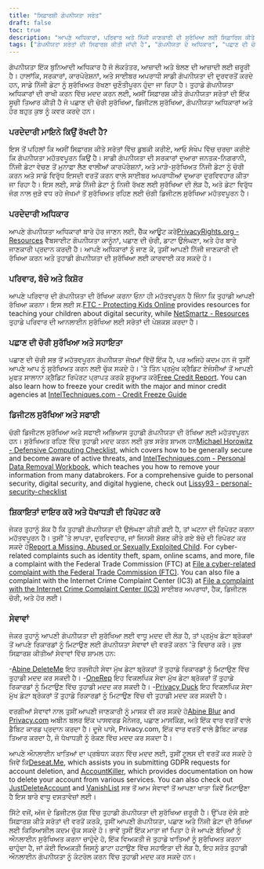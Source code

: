 ```yaml
---
title: "ਸਿਫ਼ਾਰਸ਼ੀ ਗੋਪਨੀਯਤਾ ਸਰੋਤ"
draft: false
toc: true
description: "ਆਪਣੇ ਅਧਿਕਾਰਾਂ, ਪਰਿਵਾਰ ਅਤੇ ਨਿੱਜੀ ਜਾਣਕਾਰੀ ਦੀ ਸੁਰੱਖਿਆ ਲਈ ਸਿਫ਼ਾਰਿਸ਼ ਕੀਤੇ ਗੋਪਨੀਯਤਾ ਸਰੋਤ ਪ੍ਰਾਪਤ ਕਰੋ। ਮਾਹਰਾਂ ਤੋਂ ਗੋਪਨੀਯਤਾ ਅਧਿਕਾਰਾਂ, ਪਛਾਣ ਦੀ ਚੋਰੀ ਸੁਰੱਖਿਆ, ਅਤੇ ਡਿਜੀਟਲ ਸੁਰੱਖਿਆ ਬਾਰੇ ਜਾਣੋ। ਸਿਫ਼ਾਰਿਸ਼ ਕੀਤੀਆਂ ਗੋਪਨੀਯਤਾ ਸੇਵਾਵਾਂ, ਮਾਸਕਿੰਗ ਜਾਣਕਾਰੀ ਅਤੇ ਖਾਤਾ ਪ੍ਰਬੰਧਨ ਸਾਧਨਾਂ 'ਤੇ ਸਾਡੀ ਗਾਈਡ ਦੀ ਪਾਲਣਾ ਕਰਕੇ ਸਾਈਬਰ ਅਪਰਾਧੀਆਂ ਅਤੇ ਜਨਤਕ ਨਿਗਰਾਨੀ ਤੋਂ ਸੁਰੱਖਿਅਤ ਰਹੋ। ਆਪਣੇ ਨਿੱਜੀ ਡੇਟਾ ਦਾ ਨਿਯੰਤਰਣ ਲਓ ਅਤੇ SimeonOnSecurity ਦੇ ਸਿਫ਼ਾਰਿਸ਼ ਕੀਤੇ ਗੋਪਨੀਯਤਾ ਸਰੋਤਾਂ ਨਾਲ ਇਸਦੀ ਸੁਰੱਖਿਆ ਕਰੋ।"
tags: ["ਗੋਪਨੀਯਤਾ ਸਰੋਤਾਂ ਦੀ ਸਿਫਾਰਸ਼ ਕੀਤੀ ਜਾਂਦੀ ਹੈ", "ਗੋਪਨੀਯਤਾ ਦੇ ਅਧਿਕਾਰ", "ਪਛਾਣ ਦੀ ਚੋਰੀ ਦੀ ਸੁਰੱਖਿਆ", "ਡਿਜੀਟਲ ਸੁਰੱਖਿਆ", "ਸਾਈਬਰ ਅਪਰਾਧੀ", "ਪੁੰਜ ਨਿਗਰਾਨੀ", "ਨਿਜੀ ਸੂਚਨਾ", "SimeonOnSecurity", "ਪਰਿਵਾਰ", "ਬੱਚੇ", "ਕਿਸ਼ੋਰ", "ਡਿਜੀਟਲ ਸੁਰੱਖਿਆ ਸਫਾਈ", "ਕ੍ਰੈਡਿਟ ਰਿਪੋਰਟ", "ਕ੍ਰੈਡਿਟ ਫ੍ਰੀਜ਼", "ਰੱਖਿਆਤਮਕ ਕੰਪਿਊਟਿੰਗ ਚੈੱਕਲਿਸਟ", "ਨਿੱਜੀ ਡਾਟਾ ਹਟਾਉਣਾ", "ਸ਼ਿਕਾਇਤਾਂ ਦਰਜ ਕਰੋ", "ਧੋਖਾਧੜੀ ਦੀ ਰਿਪੋਰਟ ਕਰੋ", "ਗੋਪਨੀਯਤਾ ਸੇਵਾਵਾਂ", "ਮਾਸਕਿੰਗ ਜਾਣਕਾਰੀ", "ਖਾਤਾ ਪ੍ਰਬੰਧਨ", "GDPR ਬੇਨਤੀਆਂ", "ਖਾਤਾ ਮਿਟਾਉਣਾ"]
---
```


ਗੋਪਨੀਯਤਾ ਇੱਕ ਬੁਨਿਆਦੀ ਅਧਿਕਾਰ ਹੈ ਜੋ ਲੋਕਤੰਤਰ, ਆਜ਼ਾਦੀ ਅਤੇ ਬੋਲਣ ਦੀ ਆਜ਼ਾਦੀ ਲਈ ਜ਼ਰੂਰੀ ਹੈ। ਹਾਲਾਂਕਿ, ਸਰਕਾਰਾਂ, ਕਾਰਪੋਰੇਸ਼ਨਾਂ, ਅਤੇ ਸਾਈਬਰ ਅਪਰਾਧੀ ਸਾਡੀ ਗੋਪਨੀਯਤਾ ਦੀ ਦੁਰਵਰਤੋਂ ਕਰਦੇ ਹਨ, ਸਾਡੇ ਨਿੱਜੀ ਡੇਟਾ ਨੂੰ ਸੁਰੱਖਿਅਤ ਰੱਖਣਾ ਚੁਣੌਤੀਪੂਰਨ ਹੁੰਦਾ ਜਾ ਰਿਹਾ ਹੈ। ਤੁਹਾਡੇ ਗੋਪਨੀਯਤਾ ਅਧਿਕਾਰਾਂ ਦੀ ਰਾਖੀ ਕਰਨ ਵਿੱਚ ਮਦਦ ਕਰਨ ਲਈ, ਅਸੀਂ ਸਿਫ਼ਾਰਸ਼ ਕੀਤੇ ਗੋਪਨੀਯਤਾ ਸਰੋਤਾਂ ਦੀ ਇੱਕ ਸੂਚੀ ਤਿਆਰ ਕੀਤੀ ਹੈ ਜੋ ਪਛਾਣ ਦੀ ਚੋਰੀ ਸੁਰੱਖਿਆ, ਡਿਜੀਟਲ ਸੁਰੱਖਿਆ, ਗੋਪਨੀਯਤਾ ਅਧਿਕਾਰਾਂ ਅਤੇ ਹੋਰ ਬਹੁਤ ਕੁਝ ਨੂੰ ਕਵਰ ਕਰਦੇ ਹਨ।

### ਪਰਦੇਦਾਰੀ ਮਾਇਨੇ ਕਿਉਂ ਰੱਖਦੀ ਹੈ?

ਇਸ ਤੋਂ ਪਹਿਲਾਂ ਕਿ ਅਸੀਂ ਸਿਫ਼ਾਰਸ਼ ਕੀਤੇ ਸਰੋਤਾਂ ਵਿੱਚ ਡੁਬਕੀ ਕਰੀਏ, ਆਓ ਸੰਖੇਪ ਵਿੱਚ ਚਰਚਾ ਕਰੀਏ ਕਿ ਗੋਪਨੀਯਤਾ ਮਹੱਤਵਪੂਰਨ ਕਿਉਂ ਹੈ। ਸਾਡੀ ਗੋਪਨੀਯਤਾ ਦੀ ਸਰਕਾਰਾਂ ਦੁਆਰਾ ਜਨਤਕ-ਨਿਗਰਾਨੀ, ਨਿੱਜੀ ਡੇਟਾ ਵੇਚਣ ਤੋਂ ਮੁਨਾਫ਼ਾ ਲੈਣ ਵਾਲੀਆਂ ਕਾਰਪੋਰੇਸ਼ਨਾਂ, ਅਤੇ ਮਾੜੇ-ਸੁਰੱਖਿਅਤ ਨਿੱਜੀ ਡੇਟਾ ਨੂੰ ਚੋਰੀ ਕਰਨ ਅਤੇ ਸਾਡੇ ਵਿਰੁੱਧ ਇਸਦੀ ਵਰਤੋਂ ਕਰਨ ਵਾਲੇ ਸਾਈਬਰ ਅਪਰਾਧੀਆਂ ਦੁਆਰਾ ਦੁਰਵਿਵਹਾਰ ਕੀਤਾ ਜਾ ਰਿਹਾ ਹੈ। ਇਸ ਲਈ, ਸਾਡੇ ਨਿੱਜੀ ਡੇਟਾ ਨੂੰ ਨਿਜੀ ਰੱਖਣ ਲਈ ਸੁਰੱਖਿਆ ਦੀ ਲੋੜ ਹੈ, ਅਤੇ ਡੇਟਾ ਵਿਰੁੱਧ ਜੰਗ ਨਾਲ ਜੁੜੇ ਵਧ ਰਹੇ ਜੋਖਮਾਂ ਤੋਂ ਸੁਰੱਖਿਅਤ ਰਹਿਣ ਲਈ ਚੰਗੀ ਡਿਜੀਟਲ ਸੁਰੱਖਿਆ ਮਹੱਤਵਪੂਰਨ ਹੈ।

### ਪਰਦੇਦਾਰੀ ਅਧਿਕਾਰ

ਆਪਣੇ ਗੋਪਨੀਯਤਾ ਅਧਿਕਾਰਾਂ ਬਾਰੇ ਹੋਰ ਜਾਣਨ ਲਈ, ਚੈੱਕ ਆਊਟ ਕਰੋ[PrivacyRights.org - Resources](https://privacyrights.org/resources) ਵੈੱਬਸਾਈਟ ਗੋਪਨੀਯਤਾ ਕਾਨੂੰਨਾਂ, ਪਛਾਣ ਦੀ ਚੋਰੀ, ਡਾਟਾ ਉਲੰਘਣਾ, ਅਤੇ ਹੋਰ ਬਾਰੇ ਜਾਣਕਾਰੀ ਪ੍ਰਦਾਨ ਕਰਦੀ ਹੈ। ਆਪਣੇ ਅਧਿਕਾਰਾਂ ਨੂੰ ਜਾਣ ਕੇ, ਤੁਸੀਂ ਆਪਣੀ ਨਿੱਜੀ ਜਾਣਕਾਰੀ ਦੀ ਰੱਖਿਆ ਕਰਨ ਅਤੇ ਤੁਹਾਡੀ ਗੋਪਨੀਯਤਾ ਦੀ ਸੁਰੱਖਿਆ ਲਈ ਕਾਰਵਾਈ ਕਰ ਸਕਦੇ ਹੋ।

### ਪਰਿਵਾਰ, ਬੱਚੇ ਅਤੇ ਕਿਸ਼ੋਰ

ਆਪਣੇ ਪਰਿਵਾਰ ਦੀ ਗੋਪਨੀਯਤਾ ਦੀ ਰੱਖਿਆ ਕਰਨਾ ਓਨਾ ਹੀ ਮਹੱਤਵਪੂਰਨ ਹੈ ਜਿੰਨਾ ਕਿ ਤੁਹਾਡੀ ਆਪਣੀ ਰੱਖਿਆ ਕਰਨਾ। ਇਸ ਲਈ ਸ.[FTC - Protecting Kids Online](https://www.consumer.ftc.gov/topics/protecting-kids-online) provides resources for teaching your children about digital security, while [NetSmartz - Resources](https://www.missingkids.org/netsmartz/resources) ਤੁਹਾਡੇ ਪਰਿਵਾਰ ਦੀ ਆਨਲਾਈਨ ਸੁਰੱਖਿਆ ਲਈ ਸਰੋਤਾਂ ਦੀ ਪੇਸ਼ਕਸ਼ ਕਰਦਾ ਹੈ।

### ਪਛਾਣ ਦੀ ਚੋਰੀ ਸੁਰੱਖਿਆ ਅਤੇ ਸਹਾਇਤਾ

ਪਛਾਣ ਦੀ ਚੋਰੀ ਸਭ ਤੋਂ ਮਹੱਤਵਪੂਰਨ ਗੋਪਨੀਯਤਾ ਜੋਖਮਾਂ ਵਿੱਚੋਂ ਇੱਕ ਹੈ, ਪਰ ਅਜਿਹੇ ਕਦਮ ਹਨ ਜੋ ਤੁਸੀਂ ਆਪਣੇ ਆਪ ਨੂੰ ਸੁਰੱਖਿਅਤ ਕਰਨ ਲਈ ਚੁੱਕ ਸਕਦੇ ਹੋ। 'ਤੇ ਤਿੰਨ ਪ੍ਰਮੁੱਖ ਕ੍ਰੈਡਿਟ ਏਜੰਸੀਆਂ ਤੋਂ ਆਪਣੀ ਮੁਫਤ ਸਾਲਾਨਾ ਕ੍ਰੈਡਿਟ ਰਿਪੋਰਟ ਪ੍ਰਾਪਤ ਕਰਕੇ ਸ਼ੁਰੂਆਤ ਕਰੋ[Free Credit Report](https://www.annualcreditreport.com/index.action). You can also learn how to freeze your credit with the major and minor credit agencies at [IntelTechniques.com - Credit Freeze Guide](https://inteltechniques.com/data/workbook.pdf)

### ਡਿਜੀਟਲ ਸੁਰੱਖਿਆ ਅਤੇ ਸਫਾਈ

ਚੰਗੀ ਡਿਜੀਟਲ ਸੁਰੱਖਿਆ ਅਤੇ ਸਫਾਈ ਅਭਿਆਸ ਤੁਹਾਡੀ ਗੋਪਨੀਯਤਾ ਦੀ ਰੱਖਿਆ ਲਈ ਮਹੱਤਵਪੂਰਨ ਹਨ। ਸੁਰੱਖਿਅਤ ਰਹਿਣ ਵਿੱਚ ਤੁਹਾਡੀ ਮਦਦ ਕਰਨ ਲਈ ਕੁਝ ਸਰੋਤ ਸ਼ਾਮਲ ਹਨ[Michael Horowitz - Defensive Computing Checklist](https://defensivecomputingchecklist.com/), which covers how to be generally secure and become aware of active threats, and [IntelTechniques.com - Personal Data Removal Workbook](https://inteltechniques.com/data/workbook.pdf), which teaches you how to remove your information from many databrokers. For a comprehensive guide to personal security, digital security, and digital hygiene, check out [Lissy93 - personal-security-checklist](https://github.com/Lissy93/personal-security-checklist)

### ਸ਼ਿਕਾਇਤਾਂ ਦਾਇਰ ਕਰੋ ਅਤੇ ਧੋਖਾਧੜੀ ਦੀ ਰਿਪੋਰਟ ਕਰੋ

ਜੇਕਰ ਤੁਹਾਨੂੰ ਸ਼ੱਕ ਹੈ ਕਿ ਤੁਹਾਡੀ ਗੋਪਨੀਯਤਾ ਦੀ ਉਲੰਘਣਾ ਕੀਤੀ ਗਈ ਹੈ, ਤਾਂ ਘਟਨਾ ਦੀ ਰਿਪੋਰਟ ਕਰਨਾ ਮਹੱਤਵਪੂਰਨ ਹੈ। ਤੁਸੀਂ 'ਤੇ ਲਾਪਤਾ, ਦੁਰਵਿਵਹਾਰ, ਜਾਂ ਜਿਨਸੀ ਸ਼ੋਸ਼ਣ ਕੀਤੇ ਗਏ ਬੱਚੇ ਦੀ ਰਿਪੋਰਟ ਕਰ ਸਕਦੇ ਹੋ[Report a Missing, Abused or Sexually Exploited Child](http://www.missingkids.com/Report). For cyber-related complaints such as identity theft, spam, online scams, and more, file a complaint with the Federal Trade Commission (FTC) at [File a cyber-related complaint with the Federal Trade Commission (FTC)](https://www.ftccomplaintassistant.gov/#&panel1-1). You can also file a complaint with the Internet Crime Complaint Center (IC3) at [File a complaint with the Internet Crime Complaint Center (IC3)](https://complaint.ic3.gov/default.aspx?) ਸਾਈਬਰ ਅਪਰਾਧਾਂ, ਹੈਕ, ਡਿਜੀਟਲ ਚੋਰੀ, ਅਤੇ ਹੋਰ ਲਈ।

### ਸੇਵਾਵਾਂ

ਜੇਕਰ ਤੁਹਾਨੂੰ ਆਪਣੀ ਗੋਪਨੀਯਤਾ ਦੀ ਸੁਰੱਖਿਆ ਲਈ ਵਾਧੂ ਮਦਦ ਦੀ ਲੋੜ ਹੈ, ਤਾਂ ਪ੍ਰਮੁੱਖ ਡੇਟਾ ਬ੍ਰੋਕਰਾਂ ਤੋਂ ਆਪਣੇ ਰਿਕਾਰਡਾਂ ਨੂੰ ਮਿਟਾਉਣ ਲਈ ਗੋਪਨੀਯਤਾ ਸੇਵਾਵਾਂ ਦੀ ਵਰਤੋਂ ਕਰਨ 'ਤੇ ਵਿਚਾਰ ਕਰੋ। ਕੁਝ ਸਿਫ਼ਾਰਸ਼ ਕੀਤੀਆਂ ਸੇਵਾਵਾਂ ਵਿੱਚ ਸ਼ਾਮਲ ਹਨ:

-[Abine DeleteMe](https://joindeleteme.com/refer?coupon=RFR-40867-7DWHR4) ਇਹ ਤਰਜੀਹੀ ਸੇਵਾ ਮੁੱਖ ਡੇਟਾ ਬ੍ਰੋਕਰਾਂ ਤੋਂ ਤੁਹਾਡੇ ਰਿਕਾਰਡਾਂ ਨੂੰ ਮਿਟਾਉਣ ਵਿੱਚ ਤੁਹਾਡੀ ਮਦਦ ਕਰ ਸਕਦੀ ਹੈ।
-[OneRep](https://onerep.com) ਇਹ ਵਿਕਲਪਿਕ ਸੇਵਾ ਮੁੱਖ ਡੇਟਾ ਬ੍ਰੋਕਰਾਂ ਤੋਂ ਤੁਹਾਡੇ ਰਿਕਾਰਡਾਂ ਨੂੰ ਮਿਟਾਉਣ ਵਿੱਚ ਤੁਹਾਡੀ ਮਦਦ ਕਰ ਸਕਦੀ ਹੈ।
-[Privacy Duck](https://www.privacyduck.com/) ਇਹ ਵਿਕਲਪਿਕ ਸੇਵਾ ਮੁੱਖ ਡੇਟਾ ਬ੍ਰੋਕਰਾਂ ਤੋਂ ਤੁਹਾਡੇ ਰਿਕਾਰਡਾਂ ਨੂੰ ਮਿਟਾਉਣ ਵਿੱਚ ਵੀ ਤੁਹਾਡੀ ਮਦਦ ਕਰ ਸਕਦੀ ਹੈ।

ਵਰਗੀਆਂ ਸੇਵਾਵਾਂ ਨਾਲ ਤੁਸੀਂ ਆਪਣੀ ਜਾਣਕਾਰੀ ਨੂੰ ਮਾਸਕ ਵੀ ਕਰ ਸਕਦੇ ਹੋ[Abine Blur](https://dnt.abine.com/#/ref_register/pC8ZbvQtt) and [Privacy.com](https://privacy.com/join/SU86Y) ਅਬੀਨ ਬਲਰ ਇੱਕ ਪਾਸਵਰਡ ਮੈਨੇਜਰ, ਪਛਾਣ ਮਾਸਕਿੰਗ, ਅਤੇ ਇੱਕ ਵਾਰ ਵਰਤੋਂ ਵਾਲੇ ਡੈਬਿਟ ਕਾਰਡ ਪ੍ਰਦਾਨ ਕਰਦਾ ਹੈ। ਦੂਜੇ ਪਾਸੇ, Privacy.com, ਇੱਕ ਵਾਰ ਵਰਤੋਂ ਵਾਲੇ ਡੈਬਿਟ ਕਾਰਡ ਤਿਆਰ ਕਰਦਾ ਹੈ, ਜੋ ਧੋਖਾਧੜੀ ਨੂੰ ਰੋਕਣ ਵਿੱਚ ਮਦਦ ਕਰ ਸਕਦਾ ਹੈ।

ਆਪਣੇ ਔਨਲਾਈਨ ਖਾਤਿਆਂ ਦਾ ਪ੍ਰਬੰਧਨ ਕਰਨ ਵਿੱਚ ਮਦਦ ਲਈ, ਤੁਸੀਂ ਟੂਲਸ ਦੀ ਵਰਤੋਂ ਕਰ ਸਕਦੇ ਹੋ ਜਿਵੇਂ ਕਿ[Deseat.Me](https://app.deseat.me), which assists you in submitting GDPR requests for account deletion, and [AccountKiller](https://www.accountkiller.com/en), which provides documentation on how to delete your account from various services. You can also check out [JustDeleteAccount](https://www.justdeleteaccount.com/) and [VanishList](https://vanishlist.ml/) ਸਭ ਤੋਂ ਆਮ ਸੇਵਾਵਾਂ ਤੋਂ ਆਪਣਾ ਖਾਤਾ ਕਿਵੇਂ ਮਿਟਾਉਣਾ ਹੈ ਇਸ ਬਾਰੇ ਵਾਧੂ ਦਸਤਾਵੇਜ਼ਾਂ ਲਈ।

ਸਿੱਟੇ ਵਜੋਂ, ਅੱਜ ਦੇ ਡਿਜੀਟਲ ਯੁੱਗ ਵਿੱਚ ਤੁਹਾਡੀ ਗੋਪਨੀਯਤਾ ਦੀ ਸੁਰੱਖਿਆ ਜ਼ਰੂਰੀ ਹੈ। ਉੱਪਰ ਦੱਸੇ ਗਏ ਸਿਫ਼ਾਰਸ਼ ਕੀਤੇ ਸਰੋਤਾਂ ਦੀ ਵਰਤੋਂ ਕਰਕੇ, ਤੁਸੀਂ ਆਪਣੀ ਗੋਪਨੀਯਤਾ, ਪਛਾਣ ਅਤੇ ਨਿੱਜੀ ਡੇਟਾ ਦੀ ਰੱਖਿਆ ਲਈ ਕਿਰਿਆਸ਼ੀਲ ਕਦਮ ਚੁੱਕ ਸਕਦੇ ਹੋ। ਭਾਵੇਂ ਤੁਸੀਂ ਇੱਕ ਮਾਤਾ ਜਾਂ ਪਿਤਾ ਹੋ ਜੋ ਆਪਣੇ ਬੱਚਿਆਂ ਨੂੰ ਔਨਲਾਈਨ ਸੁਰੱਖਿਅਤ ਕਰਨਾ ਚਾਹੁੰਦੇ ਹੋ, ਇੱਕ ਵਿਅਕਤੀ ਜੋ ਤੁਹਾਡੇ ਖਾਤਿਆਂ ਨੂੰ ਸੁਰੱਖਿਅਤ ਕਰਨਾ ਚਾਹੁੰਦਾ ਹੈ, ਜਾਂ ਕੋਈ ਵਿਅਕਤੀ ਜਿਸਨੂੰ ਡਾਟਾ ਹਟਾਉਣ ਵਿੱਚ ਸਹਾਇਤਾ ਦੀ ਲੋੜ ਹੈ, ਇਹ ਸਰੋਤ ਤੁਹਾਡੀ ਔਨਲਾਈਨ ਗੋਪਨੀਯਤਾ ਨੂੰ ਕੰਟਰੋਲ ਕਰਨ ਵਿੱਚ ਤੁਹਾਡੀ ਮਦਦ ਕਰ ਸਕਦੇ ਹਨ।


